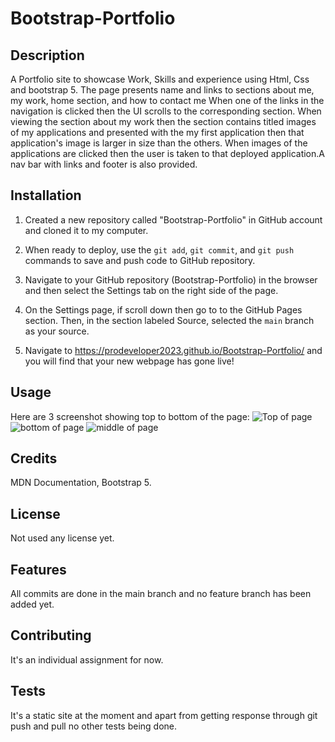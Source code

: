 # Bootstrap-Portfolio

## Description
A Portfolio site to showcase Work, Skills and experience using Html, Css and bootstrap 5. The page presents name and links to sections about me, my work, home section, and how to contact me When one of the links in the navigation is clicked then the UI scrolls to the corresponding section. When viewing the section about my work then the section contains titled images of my applications and presented with the my first application then that application's image is larger in size than the others. When images of the applications are clicked then the user is taken to that deployed application.A nav bar with links and footer is also provided.

## Installation

1. Created a new repository called "Bootstrap-Portfolio" in GitHub account and cloned it to my computer.

2. When ready to deploy, use the `git add`, `git commit`, and `git push` commands to save and push code to GitHub repository.

3. Navigate to your GitHub repository (Bootstrap-Portfolio) in the browser and then select the Settings tab on the right side of the page.

4. On the Settings page, if scroll down then go to to the GitHub Pages section. Then, in the section labeled Source, selected the `main` branch as your source.

5. Navigate to <https://prodeveloper2023.github.io/Bootstrap-Portfolio/> and you will find that your new webpage has gone live!

## Usage 
Here are 3 screenshot showing top to bottom of the page:
    ![Top of page]()
    ![bottom of page]()
    ![middle of page]()


## Credits
MDN Documentation, Bootstrap 5.

## License
Not used any license yet.

## Features
All commits are done in the main branch and no feature branch has been added yet.

## Contributing
It's an individual assignment for now.

## Tests
It's a static site at the moment and apart from getting response through git push and pull no other tests being done.
     